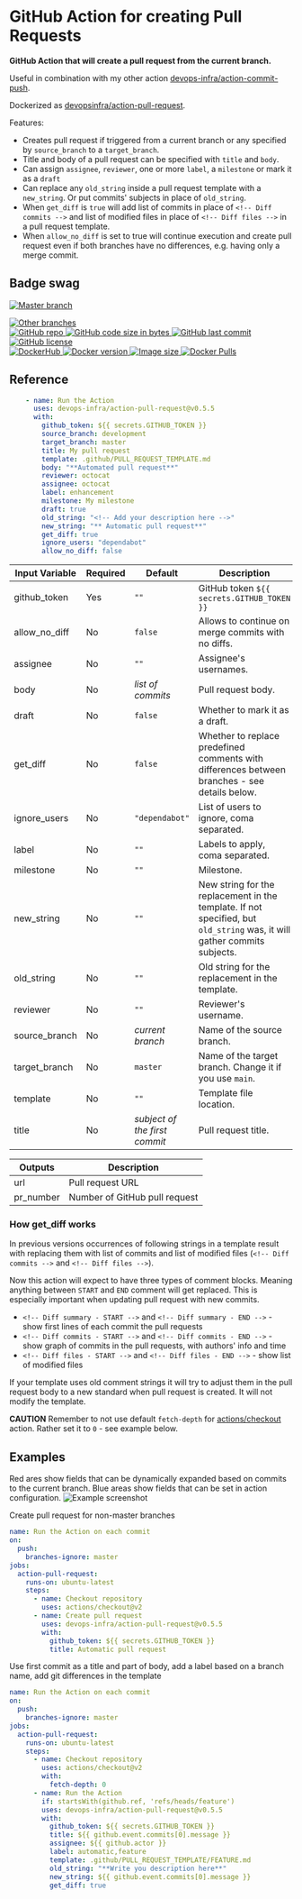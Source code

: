 # GitHub Action for creating Pull Requests

**GitHub Action that will create a pull request from the current branch.**

Useful in combination with my other action [devops-infra/action-commit-push](https://github.com/devops-infra/action-commit-push).

Dockerized as [devopsinfra/action-pull-request](https://hub.docker.com/repository/docker/devopsinfra/action-pull-request).

Features:
* Creates pull request if triggered from a current branch or any specified by `source_branch` to a `target_branch`.
* Title and body of a pull request can be specified with `title` and `body`.
* Can assign `assignee`, `reviewer`, one or more `label`, a `milestone` or mark it as a `draft`
* Can replace any `old_string` inside a pull request template with a `new_string`. Or put commits' subjects in place of `old_string`.
* When `get_diff` is `true` will add list of commits in place of `<!-- Diff commits -->` and list of modified files in place of `<!-- Diff files -->` in a pull request template.
* When `allow_no_diff` is set to true will continue execution and create pull request even if both branches have no differences, e.g. having only a merge commit.

## Badge swag
<!--[![Master branch](https://github.com/devops-infra/action-pull-request/workflows/Master%20branch/badge.svg)](https://github.com/devops-infra/action-pull-request/actions?query=workflow%3A%22Master+branch%22)-->
[![Master branch](https://github.com/devops-infra/action-pull-request/actions/workflows/PUSH-MASTER.yml/badge.svg)](https://github.com/devops-infra/action-pull-request/actions/workflows/PUSH-MASTER.yml)
<!--[![Other branches](https://github.com/devops-infra/action-pull-request/workflows/Other%20branches/badge.svg)](https://github.com/devops-infra/action-pull-request/actions?query=workflow%3A%22Other+branches%22)-->
[![Other branches](https://github.com/devops-infra/action-pull-request/actions/workflows/PUSH-OTHER.yml/badge.svg)](https://github.com/devops-infra/action-pull-request/actions/workflows/PUSH-OTHER.yml)
<br>
[
![GitHub repo](https://img.shields.io/badge/GitHub-devops--infra%2Faction--pull--request-blueviolet.svg?style=plastic&logo=github)
![GitHub code size in bytes](https://img.shields.io/github/languages/code-size/devops-infra/action-pull-request?color=blueviolet&label=Code%20size&style=plastic&logo=github)
![GitHub last commit](https://img.shields.io/github/last-commit/devops-infra/action-pull-request?color=blueviolet&logo=github&style=plastic&label=Last%20commit)
![GitHub license](https://img.shields.io/github/license/devops-infra/action-pull-request?color=blueviolet&logo=github&style=plastic&label=License)
](https://github.com/devops-infra/action-pull-request "shields.io")
<br>
[
![DockerHub](https://img.shields.io/badge/DockerHub-devopsinfra%2Faction--pull--request-blue.svg?style=plastic&logo=docker)
![Docker version](https://img.shields.io/docker/v/devopsinfra/action-pull-request?color=blue&label=Version&logo=docker&style=plastic)
![Image size](https://img.shields.io/docker/image-size/devopsinfra/action-pull-request/latest?label=Image%20size&style=plastic&logo=docker)
![Docker Pulls](https://img.shields.io/docker/pulls/devopsinfra/action-pull-request?color=blue&label=Pulls&logo=docker&style=plastic)
](https://hub.docker.com/r/devopsinfra/action-pull-request "shields.io")


## Reference

```yaml
    - name: Run the Action
      uses: devops-infra/action-pull-request@v0.5.5
      with:
        github_token: ${{ secrets.GITHUB_TOKEN }}
        source_branch: development
        target_branch: master
        title: My pull request
        template: .github/PULL_REQUEST_TEMPLATE.md
        body: "**Automated pull request**"
        reviewer: octocat
        assignee: octocat
        label: enhancement
        milestone: My milestone
        draft: true
        old_string: "<!-- Add your description here -->"
        new_string: "** Automatic pull request**"
        get_diff: true
        ignore_users: "dependabot"
        allow_no_diff: false
```


| Input Variable | Required | Default                       | Description                                                                                                              |
| -------------- | -------- | ----------------------------- | ------------------------------------------------------------------------------------------------------------------------ |
| github_token   | Yes      | `""`                          | GitHub token `${{ secrets.GITHUB_TOKEN }}`                                                                               |
| allow_no_diff  | No       | `false`                       | Allows to continue on merge commits with no diffs.                                                                       |
| assignee       | No       | `""`                          | Assignee's usernames.                                                                                                    |
| body           | No       | *list of commits*             | Pull request body.                                                                                                       |
| draft          | No       | `false`                       | Whether to mark it as a draft.                                                                                           |
| get_diff       | No       | `false`                       | Whether to replace predefined comments with differences between branches - see details below.                            |
| ignore_users   | No       | `"dependabot"`                | List of users to ignore, coma separated.                                                                                 |
| label          | No       | `""`                          | Labels to apply, coma separated.                                                                                         |
| milestone      | No       | `""`                          | Milestone.                                                                                                               |
| new_string     | No       | `""`                          | New string for the replacement in the template. If not specified, but `old_string` was, it will gather commits subjects. |
| old_string     | No       | `""`                          | Old string for the replacement in the template.                                                                          |
| reviewer       | No       | `""`                          | Reviewer's username.                                                                                                     |
| source_branch  | No       | *current branch*              | Name of the source branch.                                                                                               |
| target_branch  | No       | `master`                      | Name of the target branch. Change it if you use `main`.                                                                  |
| template       | No       | `""`                          | Template file location.                                                                                                  |
| title          | No       | *subject of the first commit* | Pull request title.                                                                                                      |


| Outputs   | Description                   |
| --------- | ----------------------------- |
| url       | Pull request URL              |
| pr_number | Number of GitHub pull request |


### How get_diff works
In previous versions occurrences of following strings in a template result with replacing them with list of commits and list of modified files (`<!-- Diff commits -->` and `<!-- Diff files -->`).

Now this action will expect to have three types of comment blocks. Meaning anything between `START` and `END` comment will get replaced. This is especially important when updating pull request with new commits.

* `<!-- Diff summary - START -->` and `<!-- Diff summary - END -->` - show first lines of each commit the pull requests
* `<!-- Diff commits - START -->` and `<!-- Diff commits - END -->` - show graph of commits in the pull requests, with authors' info and time
* `<!-- Diff files - START -->` and `<!-- Diff files - END -->` - show list of modified files

If your template uses old comment strings it will try to adjust them in the pull request body to a new standard when pull request is created. It will not modify the template.

**CAUTION**
Remember to not use default `fetch-depth` for [actions/checkout](https://github.com/actions/checkout) action. Rather set it to `0` - see example below.


## Examples

Red ares show fields that can be dynamically expanded based on commits to the current branch.
Blue areas show fields that can be set in action configuration.
![Example screenshot](https://github.com/devops-infra/action-pull-request/raw/master/action-pull-request.png)


Create pull request for non-master branches
```yaml
name: Run the Action on each commit
on:
  push:
    branches-ignore: master
jobs:
  action-pull-request:
    runs-on: ubuntu-latest
    steps:
      - name: Checkout repository
        uses: actions/checkout@v2
      - name: Create pull request
        uses: devops-infra/action-pull-request@v0.5.5
        with:
          github_token: ${{ secrets.GITHUB_TOKEN }}
          title: Automatic pull request
```

Use first commit as a title and part of body, add a label based on a branch name, add git differences in the template
```yaml
name: Run the Action on each commit
on:
  push:
    branches-ignore: master
jobs:
  action-pull-request:
    runs-on: ubuntu-latest
    steps:
      - name: Checkout repository
        uses: actions/checkout@v2
        with:
          fetch-depth: 0
      - name: Run the Action
        if: startsWith(github.ref, 'refs/heads/feature')
        uses: devops-infra/action-pull-request@v0.5.5
        with:
          github_token: ${{ secrets.GITHUB_TOKEN }}
          title: ${{ github.event.commits[0].message }}
          assignee: ${{ github.actor }}
          label: automatic,feature
          template: .github/PULL_REQUEST_TEMPLATE/FEATURE.md
          old_string: "**Write you description here**"
          new_string: ${{ github.event.commits[0].message }}
          get_diff: true
```
